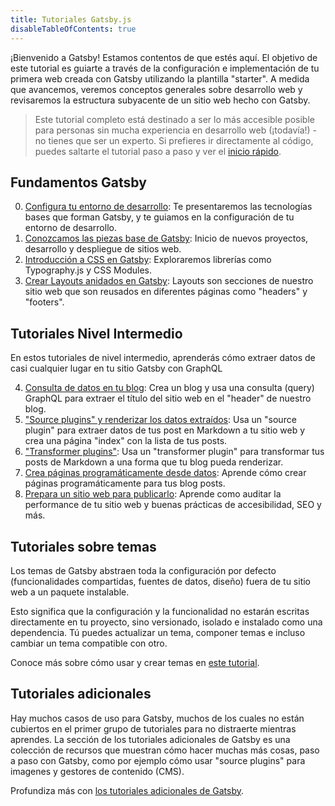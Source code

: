 ```yaml
---
title: Tutoriales Gatsby.js
disableTableOfContents: true
---
```


¡Bienvenido a Gatsby! Estamos contentos de que estés aquí. El objetivo de este tutorial es guiarte a través de la configuración e implementación de tu primera web creada con Gatsby utilizando la plantilla "starter". A medida que avancemos, veremos conceptos generales sobre desarrollo web y revisaremos la estructura subyacente de un sitio web hecho con Gatsby.

> Este tutorial completo está destinado a ser lo más accesible posible para personas sin mucha experiencia en desarrollo web (¡todavía!) - no tienes que ser un experto. Si prefieres ir directamente al código, puedes saltarte el tutorial paso a paso y ver el [inicio rápido](/docs/quick-start/).

## Fundamentos Gatsby

0.  [Configura tu entorno de desarrollo](/tutorial/part-zero/): Te presentaremos las tecnologías bases que forman Gatsby, y te guiamos en la configuración de tu entorno de desarrollo.
1.  [Conozcamos las piezas base de Gatsby](/tutorial/part-one/): Inicio de nuevos proyectos, desarrollo y despliegue de sitios web.
1.  [Introducción a CSS en Gatsby](/tutorial/part-two/): Exploraremos librerías como Typography.js y CSS Modules.
1.  [Crear Layouts anidados en Gatsby](/tutorial/part-three/): Layouts son secciones de nuestro sitio web que son reusados en diferentes páginas como "headers" y "footers".

## Tutoriales Nivel Intermedio

En estos tutoriales de nivel intermedio, aprenderás cómo extraer datos de casi cualquier lugar en tu sitio Gatsby con GraphQL

4.  [Consulta de datos en tu blog](/tutorial/part-four/): Crea un blog y usa una consulta (query) GraphQL para extraer el título del sitio web en el "header" de nuestro blog.
5.  ["Source plugins" y renderizar los datos extraídos](/tutorial/part-five/): Usa un "source plugin" para extraer datos de tus post en Markdown a tu sitio web y crea una página "index" con la lista de tus posts.
6.  ["Transformer plugins"](/tutorial/part-six/): Usa un "transformer plugin" para transformar tus posts de Markdown a una forma que tu blog pueda renderizar.
7.  [Crea páginas programáticamente desde datos](/tutorial/part-seven/): Aprende cómo crear páginas programáticamente para tus blog posts.
8.  [Prepara un sitio web para publicarlo](/tutorial/part-eight/): Aprende como auditar la performance de tu sitio web y buenas prácticas de accesibilidad, SEO y más.

## Tutoriales sobre temas

Los temas de Gatsby abstraen toda la configuración por defecto (funcionalidades compartidas, fuentes de datos, diseño) fuera de tu sitio web a un paquete instalable.

Esto significa que la configuración y la funcionalidad no estarán escritas directamente en tu proyecto, sino versionado, isolado e instalado como una dependencia. Tú puedes actualizar un tema, componer temas e incluso cambiar un tema compatible con otro.

Conoce más sobre cómo usar y crear temas en [este tutorial](/tutorial/theme-tutorials/).

## Tutoriales adicionales

Hay muchos casos de uso para Gatsby, muchos de los cuales no están cubiertos en el primer grupo de tutoriales para no distraerte mientras aprendes. La sección de los tutoriales adicionales de Gatsby es una colección de recursos que muestran cómo hacer muchas más cosas, paso a paso con Gatsby, como por ejemplo cómo usar "source plugins" para imagenes y gestores de contenido (CMS).

Profundiza más con [los tutoriales adicionales de Gatsby](/tutorial/additional-tutorials/).
